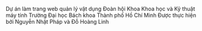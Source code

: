 Dự án làm trang web quản lý vật dụng Đoàn hội Khoa Khoa học và Kỹ thuật máy tính Trường Đại học Bách khoa Thành phố Hồ Chí Minh
Được thực hiện bởi Nguyễn Nhật Pháp và Đỗ Hoàng Linh
